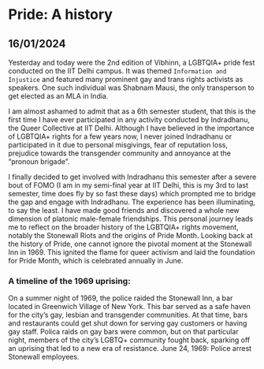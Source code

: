 # Pride: A history
## 16/01/2024

Yesterday and today were the 2nd edition of Vibhinn, a LGBTQIA+ pride fest conducted on the IIT Delhi campus. It was themed ```Information and Injustice``` and featured many prominent gay and trans rights activists as speakers. One such individual was Shabnam Mausi, the only transperson to get elected as an MLA in India. 

I am almost ashamed to admit that as a 6th semester student, that this is the first time I have ever participated in any activity conducted by Indradhanu, the Queer Collective at IIT Delhi. Although I have believed in the importance of LGBTQIA+ rights for a few years now, I never joined Indradhanu or participated in it due to personal misgivings, fear of reputation loss, prejudice towards the transgender community and annoyance at the “pronoun brigade”. 

I finally decided to get involved with Indradhanu this semester after a severe bout of FOMO (I am in my semi-final year at IIT Delhi, this is my 3rd to last semester, time does fly by so fast these days) which prompted me to bridge the gap and engage with Indradhanu. The experience has been illuminating, to say the least. I have made good friends and discovered a whole new dimension of platonic male-female friendships. 
This personal journey leads me to reflect on the broader history of the LGBTQIA+ rights movement, notably the Stonewall Riots and the origins of Pride Month. 
Looking back at the history of Pride, one cannot ignore the pivotal moment at the Stonewall Inn in 1969. This ignited the flame for queer activism and laid the foundation for Pride Month, which is celebrated annually in June. 

### A timeline of the 1969 uprising:

On a summer night of 1969, the police raided the Stonewall Inn, a bar located in Greenwich Village of New York. This bar served as a safe haven for the city’s gay, lesbian and transgender communities. At that time, bars and restaurants could get shut down for serving gay customers or having gay staff. 
Polica raids on gay bars were common, but on that particular night, members of the city’s LGBTQ+ community fought back, sparking off an uprising that led to a new era of resistance. 
June 24, 1969: Police arrest Stonewall employees.

